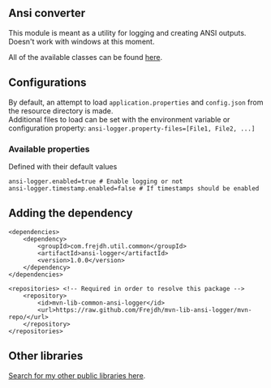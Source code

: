 Ansi converter
-
This module is meant as a utility for logging and creating ANSI outputs.
Doesn't work with windows at this moment.

All of the available classes can be found [here](https://github.com/frejdh/mvn-lib-ansi-logger/tree/master/src/main/java/com/frejdh/util/common).

## Configurations
By default, an attempt to load `application.properties` and `config.json` from the resource directory is made. <br>
Additional files to load can be set with the environment variable or configuration property: `ansi-logger.property-files=[File1, File2, ...]`

### Available properties
Defined with their default values
```
ansi-logger.enabled=true # Enable logging or not
ansi-logger.timestamp.enabled=false # If timestamps should be enabled

```

## Adding the dependency
```
<dependencies>
    <dependency>
        <groupId>com.frejdh.util.common</groupId>
        <artifactId>ansi-logger</artifactId>
        <version>1.0.0</version>
    </dependency>
</dependencies>

<repositories> <!-- Required in order to resolve this package -->
    <repository>
        <id>mvn-lib-common-ansi-logger</id>
        <url>https://raw.github.com/Frejdh/mvn-lib-ansi-logger/mvn-repo/</url>
    </repository>
</repositories>
```

## Other libraries
[Search for my other public libraries here](https://github.com/search?q=Frejdh%2Fmvn-lib-).
